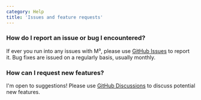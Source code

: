 ```yaml
---
category: Help
title: 'Issues and feature requests'
---
```


### How do I report an issue or bug I encountered?

If ever you run into any issues with M³, please use <a href="https://github.com/sircharlo/meeting-media-manager/issues/new?labels=bug,from+app&template=bug_report.md" target="_blank">GitHub Issues</a> to report it. Bug fixes are issued on a regularly basis, usually monthly.

### How can I request new features?

I'm open to suggestions! Please use <a href="https://github.com/sircharlo/meeting-media-manager/discussions" target="_blank">GitHub Discussions</a> to discuss potential new features.
